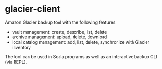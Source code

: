 # glacier-client

Amazon Glacier backup tool with the following features
- vault management: create, describe, list, delete
- archive management: upload, delete, download
- local catalog management: add, list, delete, synchronize with Glacier inventory

The tool can be used in Scala programs as well as an interactive backup CLI (via REPL).
